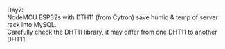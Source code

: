 Day7:<br>
NodeMCU ESP32s with DTH11 (from Cytron) save humid & temp of server rack into MySQL.<br>
Carefully check the DHT11 library, it may differ from one DHT11 to another DHT11.
